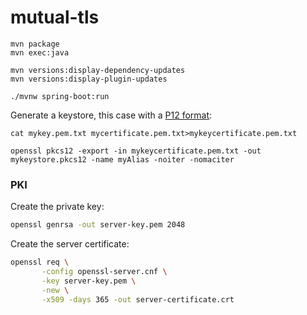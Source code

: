 # mutual-tls



```
mvn package
mvn exec:java
```

```
mvn versions:display-dependency-updates
mvn versions:display-plugin-updates
```

```
./mvnw spring-boot:run
```

Generate a keystore, this case with a [P12 format][1]:

```
cat mykey.pem.txt mycertificate.pem.txt>mykeycertificate.pem.txt

openssl pkcs12 -export -in mykeycertificate.pem.txt -out mykeystore.pkcs12 -name myAlias -noiter -nomaciter
```


### PKI

Create the private key:

```sh
openssl genrsa -out server-key.pem 2048
```

Create the server certificate:

```sh
openssl req \
       -config openssl-server.cnf \
       -key server-key.pem \
       -new \
       -x509 -days 365 -out server-certificate.crt
```

[1]: https://docs.oracle.com/cd/E19509-01/820-3503/ggfhb/index.html
[2]: https://www.phcomp.co.uk/Tutorials/Web-Technologies/Understanding-and-generating-OpenSSL.cnf-files.html
